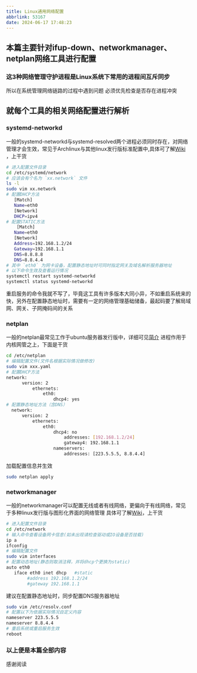 ```yaml
---
title: Linux通用网络配置
abbrlink: 53167
date: 2024-06-17 17:48:23
---
```


## 本篇主要针对ifup-down、networkmanager、netplan网络工具进行配置

### 这3种网络管理守护进程是Linux系统下常用的进程间互斥同步

所以在系统管理网络链路的过程中遇到问题
必须优先检查是否存在进程冲突

## 就每个工具的相关网络配置进行解析

### systemd-networkd

一般的systemd-networkd与systemd-resolved两个进程必须同时存在，对网络管理才会生效，常见于Archlinux与其他linux发行版标准配置中,具体可了解[Wiki](https://wiki.archlinuxcn.org/wiki/Systemd-networkd) ，上干货

```bash
# 进入配置文件目录
cd /etc/systemd/network
# 应该会有个名为 `xx.network` 文件
ls -l
sudo vim xx.network
# 配置DHCP方法
   [Match]
   Name=eth0
   [Network]
   DHCP=ipv4
# 配置STATIC方法
    [Match]
   Name=eth0
   [Network]
   Address=192.168.1.2/24
   Gateway=192.168.1.1
   DNS=8.8.8.8
   DNS=8.8.4.4
# 其中 `eth0` 为网卡设备，配置静态地址时可同时指定网关及域名解析服务器地址
# 以下命令生效及查看运行情况
systemctl restart systemd-networkd
systemctl status systemd-networkd
```

重启服务的命令我就不写了，毕竟这工具有许多版本大同小异，不如重启系统来的快，另外在配置静态地址时，需要有一定的网络管理基础储备，最起码要了解局域网、网关、子网掩码间的关系

### netplan

一般的netplan最常见工作于ubuntu服务器发行版中，详细可见[简介](https://netplan.io/)
进程作用于内核网管之上，下面是干货

```bash
cd /etc/netplan
# 编辑配置文件(文件名根据实际情况做修改)
sudo vim xxx.yaml
# 配置DHCP方法
network:
      version: 2
          ethernets:
              eth0:
                  dhcp4: yes
# 配置静态地址方法（含DNS）
  network:
      version: 2
          ethernets:
              eth0:
                  dhcp4: no
                      addresses: [192.168.1.2/24]
                      gateway4: 192.168.1.1
                  nameservers:
                      addresses: [223.5.5.5, 8.8.4.4]
```

加载配置信息并生效

```bash
sudo netplan apply
```

### networkmanager

一般的networkmanager可以配置无线或者有线网络，更偏向于有线网络，常见于多种linux发行版与图形化界面的网络管理
具体可了解[Wiki](https://wiki.archlinuxcn.org/wiki/NetworkManager)，上干货

```bash
# 进入配置文件目录
cd /etc/network
# 输入命令查看设备网卡信息(如未出现请检查驱动或IO设备是否挂载)
ip a
ifconfig
# 编辑配置文件
sudo vim interfaces
# 配置动态地址(静态则取消注释，并将dhcp个更换为static)
auto eth0
   iface eth0 inet dhcp   #static
        #address 192.168.1.2/24
        #gateway 192.168.1.1
```

建议在配置静态地址时，同步配置DNS服务器地址

```bash
sudo vim /etc/resolv.conf
# 配置以下为依据实际情况自定义内容
nameserver 223.5.5.5
nameserver 8.8.4.4
# 重启系统或重启服务生效
reboot
```

### 以上便是本篇全部内容

感谢阅读
